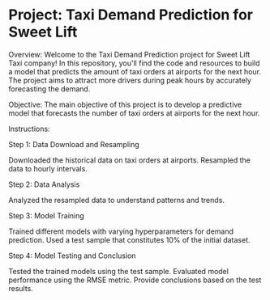 # Project: Taxi Demand Prediction for Sweet Lift

Overview:
Welcome to the Taxi Demand Prediction project for Sweet Lift Taxi company! In this repository, you'll find the code and resources to build a model that predicts the amount of taxi orders at airports for the next hour. The project aims to attract more drivers during peak hours by accurately forecasting the demand.

Objective:
The main objective of this project is to develop a predictive model that forecasts the number of taxi orders at airports for the next hour.

Instructions:

Step 1: Data Download and Resampling

Downloaded the historical data on taxi orders at airports.
Resampled the data to hourly intervals.

Step 2: Data Analysis

Analyzed the resampled data to understand patterns and trends.

Step 3: Model Training

Trained different models with varying hyperparameters for demand prediction.
Used a test sample that constitutes 10% of the initial dataset.

Step 4: Model Testing and Conclusion

Tested the trained models using the test sample.
Evaluated model performance using the RMSE metric.
Provide conclusions based on the test results.

